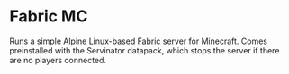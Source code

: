 # Fabric MC

Runs a simple Alpine Linux-based [Fabric](https://fabricmc.net/) server for Minecraft. Comes preinstalled with the Servinator datapack, which stops the server if there are no players connected.
